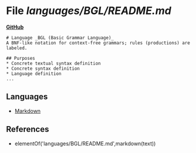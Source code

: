 # File _languages/BGL/README.md_
**[GitHub](https://github.com/softlang/yas/blob/master/languages/BGL/README.md)**
```
# Language _BGL (Basic Grammar Language)_
A BNF-like notation for context-free grammars; rules (productions) are labeled.

## Purposes
* Concrete textual syntax definition
* Concrete syntax definition
* Language definition
...
```

## Languages
* [Markdown](../languages/Markdown.md)

## References
* elementOf('languages/BGL/README.md',markdown(text))
